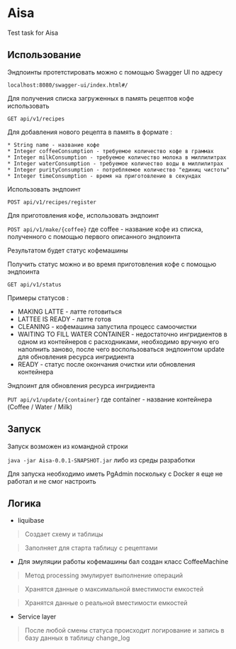 # Aisa

Test task for Aisa

## Использование

Эндпоинты протетстировать можно с помощью Swagger UI по адресу 

`localhost:8080/swagger-ui/index.html#/`
  
Для получения списка загруженных в память рецептов кофе использовать
  
`GET api/v1/recipes`

Для добавления нового рецепта в память в формате : 

```
* String name - название кофе
* Integer coffeeConsumption - требуемое количество кофе в граммах
* Integer milkConsumption - требуемое количество молока в миллилитрах
* Integer waterConsumption - требуемое количество воды в миллилитрах
* Integer purityConsumption - потребляемое количество "единиц чистоты"
* Integer timeConsumption - время на приготовление в секундах
```

Использовать эндпоинт

`POST api/v1/recipes/register`

Для приготовления кофе, использовать эндпоинт

`POST api/v1/make/{coffee}`
где coffee - название кофе из списка, полученного с помощью первого описанного эндпоинта

Результатом будет статус кофемашины

Получить статус можно и во время приготовления кофе с помощью эндпоинта 

`GET api/v1/status`

Примеры статусов :
* MAKING LATTE - латте готовиться
* LATTEE IS READY - латте готов
* CLEANING - кофемашина запустила процесс самоочистки
* WAITING TO FILL WATER CONTAINER - недостаточно ингридиентов в одном из контейнеров с расходниками, необходимо вручную его наполнить заново, после чего воспользоваться эндпоинтом update для обновления ресурса ингридиента
* READY - статус после окончания очистки или обновления контейнера

Эндпоинт для обновления ресурса ингридиента 

`PUT api/v1/update/{container}`
где container - название контейнера (Coffee / Water / Milk)

## Запуск

Запуск возможен из командной строки 

`java -jar Aisa-0.0.1-SNAPSHOT.jar`
 либо из среды разработки

Для запуска необходимо иметь PgAdmin поскольку с Docker я еще не работал и не смог настроить

## Логика

* liquibase 
> Создает схему и таблицы

> Заполняет для старта таблицу с рецептами

* Для эмуляции работы кофемашины бал создан класс CoffeeMachine
> Метод processing эмулирует выполнение операций

> Хранятся данные о максимальной вместимости емкостей

> Хранятся данные о реальной вместимости емкостей

* Service layer
> После любой смены статуса происходит логирование и запись в базу данных в таблицу change_log
